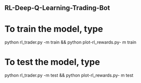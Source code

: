 ## RL-Deep-Q-Learning-Trading-Bot
# To train the model, type
python rl_trader.py -m train && python plot-rl_rewards.py- m train

# To test the model, type
python rl_trader.py -m test && python plot-rl_rewards.py- m test
